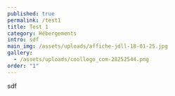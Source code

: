 ```yaml
---
published: true
permalink: /test1
title: Test 1
category: Hébergements
intro: sdf
main_img: /assets/uploads/affiche-jdll-18-01-25.jpg
gallery:
  - /assets/uploads/coollogo_com-28252544.png
order: "1"
---
```

sdf
